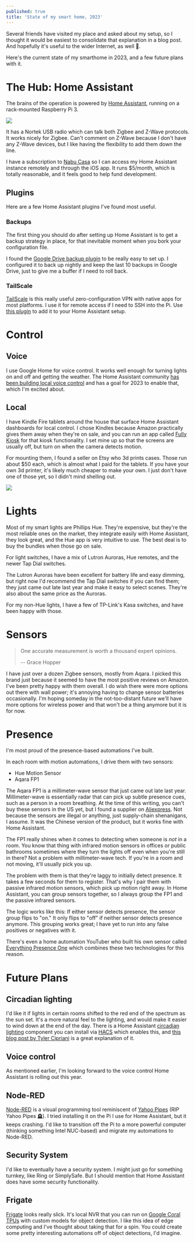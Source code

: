 ```yaml
---
published: true
title: 'State of my smart home, 2023'
---
```


Several friends have visited my place and asked about my setup, so I thought it would be easiest to 
consolidate that explanation in a blog post. And hopefully it's useful to the wider Internet, as well 🙂.

Here's the current state of my smarthome in 2023, and a few future plans with it.

# The Hub: Home Assistant

The brains of the operation is powered by [Home Assistant](https://www.home-assistant.io/), running on a rack-mounted Raspberry Pi 3.

![]({{site.cdn_path}}/2023/01/11/rack-pi.jpg)

It has a Nortek USB radio which can talk both Zigbee and Z-Wave protocols. It works nicely for Zigbee. Can't comment on Z-Wave because
I don't have any Z-Wave devices, but I like having the flexibility to add them down the line.

I have a subscription to [Nabu Casa](https://www.nabucasa.com/) so I can access my Home Assistant instance remotely and through the iOS app.
It runs $5/month, which is totally reasonable, and it feels good to help fund development. 

## Plugins

Here are a few Home Assistant plugins I've found most useful.

### Backups

The first thing you should do after setting up Home Assistant is to get a backup strategy in place,
for that inevitable moment when you bork your configuration file.

I found the [Google Drive backup plugin](https://github.com/sabeechen/hassio-google-drive-backup) to be really easy to set up. 
I configured it to back up nightly and keep the last 10 backups in Google Drive, just to give me a buffer
if I need to roll back.

### TailScale

[TailScale](https://tailscale.com) is this really useful zero-configuration VPN with native apps for 
most platforms. I use it for remote access if I need to SSH into the Pi. Use [this plugin](https://www.home-assistant.io/integrations/tailscale/)
to add it to your Home Assistant setup.

# Control

## Voice

I use Google Home for voice control. It works well enough for turning lights on and off and getting the weather. The Home
Assistant community [has been building local voice control](https://www.home-assistant.io/blog/2022/12/20/year-of-voice/) 
and has a goal for 2023 to enable that, which I'm excited about.

## Local

I have Kindle Fire tablets around the house that surface Home Assistant dashboards for local control.
I chose Kindles because Amazon practically gives them away when they're on sale, and you can run an app called [Fully Kiosk](https://www.fully-kiosk.com/en/) 
for that kiosk functionality. I set mine up so that the screens are usually off, but turn on when the camera detects motion.

For mounting them, I found a seller on Etsy who 3d prints cases. Those run about $50 each, which is almost what I paid for the tablets. 
If you have your own 3d printer, it's likely much cheaper to make your own. I just don't have one of those yet, 
so I didn't mind shelling out.

![]({{site.cdn_path}}/2023/01/11/kindle-kiosk.jpg)

# Lights

Most of my smart lights are Phillips Hue. They're expensive, but they're the most reliable ones on the market,
they integrate easily with Home Assistant, they look great, and the Hue app is very intuitive to use. 
The best deal is to buy the bundles when those go on sale.

For light switches, I have a mix of Lutron Auroras, Hue remotes, and the newer Tap Dial switches.

The Lutron Auroras have been excellent for battery life and easy dimming, 
but right now I'd recommend the Tap Dial switches if you can find them; they just came out late last year 
and make it easy to select scenes. They're also about the same price as the Auroras.

For my non-Hue lights, I have a few of TP-Link's Kasa switches, and have been happy with those. 

# Sensors

> One accurate measurement is worth a thousand expert opinions.
> 
> -- Grace Hopper

I have just over a dozen Zigbee sensors, mostly from Aqara. I picked this brand just because it seemed to have the 
most positive reviews on Amazon. I've been pretty happy with them overall. I do wish there were more options out there 
with wall power; it's annoying having to change sensor batteries occasionally. I'm hoping someday in the 
not-too-distant future we'll have more options for wireless power and that won't be a thing anymore but it is for now.

# Presence

I'm most proud of the presence-based automations I've built.

In each room with motion automations, I drive them with two sensors:
* Hue Motion Sensor
* Aqara FP1

The Aqara FP1 is a millimeter-wave sensor that just came out late last year. Millimeter-wave is essentially radar that 
can pick up subtle presence cues, such as a person in a room breathing. At the time of this writing, you can't buy these 
sensors in the US yet, but I found a supplier on [Aliexpress](https://www.aliexpress.us). Not because the sensors are illegal or anything, 
just supply-chain shenanigans, I assume. It was the Chinese version of the product, but it works fine with Home Assistant.

The FP1 really shines when it comes to detecting when someone is *not* in a room. You know that thing with infrared 
motion sensors in offices or public bathrooms sometimes where they turn the lights off even when you're still in there? Not a problem 
with millimeter-wave tech. If you're in a room and not moving, it'll usually pick you up.

The problem with them is that they're laggy to initially detect presence. It takes a few seconds for them to register. That's why
I pair them with passive infrared motion sensors, which pick up motion right away. In Home Assistant, you can group sensors together,
so I always group the FP1 and the passive infrared sensors. 

The logic works like this: If either sensor detects presence, the sensor group flips to "on." 
It only flips to "off" if neither sensor detects presence anymore. This grouping works great; I have yet to run into 
any false positives or negatives with it.

There's even a home automation YouTuber who built his own sensor called [Everything Presence One](https://shop.everythingsmart.io/en-us/products/everything-presence-one-kit) 
which combines these two technologies for this reason.

# Future Plans

## Circadian lighting

I'd like it if lights in certain rooms shifted to the red end of the spectrum
as the sun set. It's a more natural feel to the lighting, and would make it 
easier to wind down at the end of the day. There is a Home Assistant
[circadian lighting](https://github.com/claytonjn/hass-circadian_lighting) component you can install
via [HACS](https://hacs.xyz/) which enables this, and [this blog post by 
Tyler Cipriani](https://tylercipriani.com/blog/2022/10/17/whole-house-circadian-lighting-with-home-assistant/) is a great
explanation of it.

## Voice control

As mentioned earlier, I'm looking forward to the voice control Home Assistant is rolling out this year. 

## Node-RED

[Node-RED](https://nodered.org/) is a visual programming tool reminiscent of [Yahoo Pipes](https://www.davidmerrick.me/2010/06/19/remixing-the-web-part-2-using-yahoo-pipes/) (RIP Yahoo Pipes 🪦). 
I tried installing it on the Pi I use for Home Assistant, but it keeps crashing. I'd like to transition off the Pi to a more powerful computer (thinking something Intel NUC-based) and migrate my automations to Node-RED. 

## Security System

I'd like to eventually have a security system. I might just go for something turnkey, like Ring or SimplySafe. But I should mention that Home Assistant does have some security functionality.

## Frigate

[Frigate](https://frigate.video/) looks really slick. It's local NVR that you can run on [Google Coral TPUs](https://coral.ai/) with custom models for object detection. I like this idea of edge computing and I've thought about taking that for a spin. You could create some pretty interesting automations off of object detections, I'd imagine.
